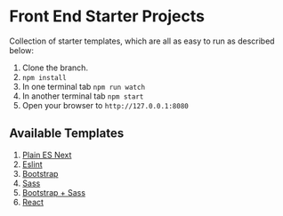# Front End Starter Projects

Collection of starter templates, which are all as easy to run as described below: 

1. Clone the branch.
2. `npm install`
3. In one terminal tab `npm run watch`
4. In another terminal tab `npm start`
5. Open your browser to `http://127.0.0.1:8080`

## Available Templates

1. [Plain ES Next](https://github.com/akras14/es-next-boilerplate/tree/es-next-base)
1. [Eslint](https://github.com/akras14/es-next-boilerplate/tree/eslint)
1. [Bootstrap](https://github.com/akras14/es-next-boilerplate/tree/bootstrap)
1. [Sass](https://github.com/akras14/es-next-boilerplate/tree/sass)
1. [Bootstrap + Sass](https://github.com/akras14/es-next-boilerplate/tree/bootstrap-sass)
1. [React](https://github.com/akras14/es-next-boilerplate/tree/react)
